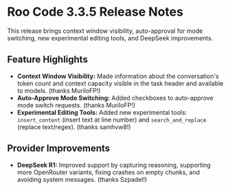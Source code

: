# Roo Code 3.3.5 Release Notes

This release brings context window visibility, auto-approval for mode switching, new experimental editing tools, and DeepSeek improvements.

## Feature Highlights

*   **Context Window Visibility:** Made information about the conversation's token count and context capacity visible in the task header and available to models. (thanks MuriloFP!)
*   **Auto-Approve Mode Switching:** Added checkboxes to auto-approve mode switch requests. (thanks MuriloFP!)
*   **Experimental Editing Tools:** Added new experimental tools: `insert_content` (insert text at line number) and `search_and_replace` (replace text/regex). (thanks samhvw8!)

## Provider Improvements

*   **DeepSeek R1:** Improved support by capturing reasoning, supporting more OpenRouter variants, fixing crashes on empty chunks, and avoiding system messages. (thanks Szpadel!)